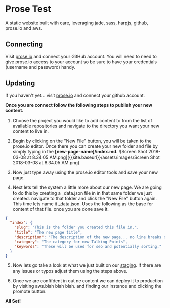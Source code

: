 # Prose Test

A static website built with care, leveraging jade, sass, harpjs, github, prose.io and aws.

## Connecting

Visit [prose.io](prose.io) and connect your GitHub account. You will need to need to give prose.io access to your account so be sure to have your credentials (username and password) handy.

## Updating

If you haven't yet... visit [prose.io](prose.io) and connect your github account.

**Once you are connect follow the following steps to publish your new content.**

1. Choose the project you would like to add content to from the list of available repositories and navigate to the directory you want your new content to live in.

2. Begin by clicking on the "New File" button, you will be taken to the prose.io editor. Once there you can create your new folder and file by simply typing in the **\[new-page-name]/index.md**. ![Screen Shot 2018-03-08 at 8.34.05 AM.png]({{site.baseurl}}/assets/images/Screen Shot 2018-03-08 at 8.34.05 AM.png)

3. Now just type away using the prose.io editor tools and save your new page.

4. Next lets tell the system a little more about our new page. We are going to do this by creating a _data.json file in in that same folder we just created. navigate to that folder and click the "New File" button again. This time lets name it _data.json. Uses the following as the base for content of that file. once you are done save it.
```json
{
  "index": {
    "slug": "This is the folder you created this file in.",
    "title": "The new page title",
    "description": "The description of the new page... no line breaks or funny charachters please.",
    "category": "The category for new Talking Points",
    "keywords": "These will be used for seo and potentially sorting."
  }
}
```

5. Now lets go take a look at what we just built on our [staging](https://test-prose-staging.herokuapp.com/). If there are any issues or typos adjust them using the steps above.

6. Once we are confifdent in out ne content we can deploy it to production by visiting aws.blah blah blah. and finding our instance and clicking the promote button.

**All Set!**

<!--stackedit_data:
eyJoaXN0b3J5IjpbLTE2NTg0NjgwODQsMTA5MjExNzEzNV19
-->